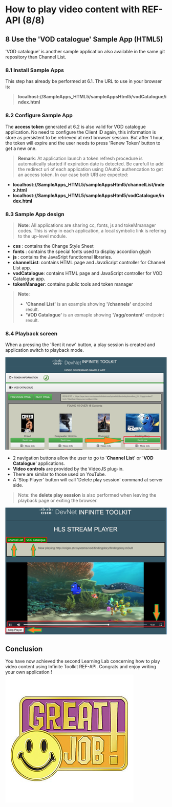 #  How to play video content with REF-API (8/8)


## 8 Use the 'VOD catalogue'  Sample App  (HTML5)

'VOD catalogue' is another sample application also available in the same git repository than Channel List.

### 8.1 Install Sample Apps

This step has already be performed at 6.1.
The URL to use in your browser is:
> **localhost://SampleApps_HTML5/sampleAppsHtml5/vodCatalogue/index.html**
>


### 8.2 Configure Sample App

The **access token** generated at 6.2 is also valid for VOD catalogue application.
No need to configure the Client ID again, this information is store as persistent to be retrieved at next browser session.
But after 1 hour, the token will expire and the user needs to press 'Renew Token' button to get a new one.
> **Remark**:
> At application launch a token refresh procedure is automatically started if expiration date is detected. Be carefull to add the redirect uri of each application using OAuth2 authencation to get an access token. In our case both URI are expected:
- **localhost://SampleApps_HTML5/sampleAppsHtml5/channelList/index.html**
- **localhost://SampleApps_HTML5/sampleAppsHtml5/vodCatalogue/index.html**


### 8.3 Sample App design

> **Note**:
> All applications are sharing cc, fonts, js and tokeMmanager codes.
> This is why in each application, a local symbolic link is refering to the up-level module.

- **css** : contains the Change Style Sheet
- **fonts** : contains the special fonts used to display accordion glyph
- **js** : contains the JavaSript functionnal libraries.
- **channelList**: contains HTML page and JavaScript controller for Channel List app.
- **vodCatalogue**: contains HTML page and JavaScript controller for VOD Catalogue app.
- **tokenManager**: contains public tools and token manager

> **Note**:
> - **'Channel List'** is an example showing **'/channels'** endpoind result.
> - **'VOD Catalogue'** is an exmaple showing **'/agg/content'** endpoint result.


### 8.4 Playback screen

When a pressing the 'Rent it now' button, a play session is created and application switch to playback mode.

  ![](./assets/images/Start-REF-API-102-19_VOD_Dory.jpg)<br/>

- 2 navigation buttons allow the user to go to '**Channel List**' or '**VOD Catalogue**' applications.
- **Video controls** are provided by the VideoJS plug-in.
- There are similar to those used on YouTube.
- A 'Stop Player' button will call 'Delete play session' command at server side.
> Note: the **delete play session** is also performed when leaving the playback page or exiting the browser.


  ![](./assets/images/Start-REF-API-102-20_VOD_Dory.jpg)<br/>

## Conclusion
You have now achieved the second Learning Lab concerning how to play video content using Infinite Toolkit REF-API. Congrats and enjoy writing your own application !
  ![](./assets/images/Start-REF-API-102-21_great_job.jpg)<br/>
